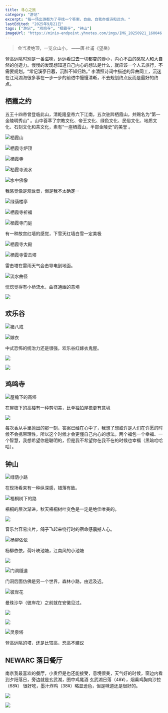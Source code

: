 ```yaml
---
title: 寻心之旅
category: "游记"
excerpt: "每一场出游都为了寻找一个答案，自由、自我亦或诗和远方。"
lastEdited: "2025年9月21日"
tags: ["游记", "鸡鸣寺", "栖霞寺", "钟山"]
imageUrl: "https://minio-endpoint.yhnotes.com/imgs/IMG_20250921_160046.jpg"
---
```


> 会当凌绝顶，一览众山小。
>——唐·杜甫《望岳》

登高远眺时别是一番滋味，远远看过去一切都变的渺小，内心不由的感叹人和大自然的创造力。慢慢的发现想知道自己内心的想法是什么，就应该一个人去旅行，不需要规划。“常记溪亭日暮，沉醉不知归路。” 李清照诗词中描述的异曲同工，沉迷在江河湖海很多事在一步一步的前进中慢慢清晰，不去规划终点反而是最好的终点。

## 栖霞之约

五王十四帝曾登临此山，清乾隆皇帝六下江南，五次驻跸栖霞山，并赐名为“第一金陵明秀山” 。山中荟萃了宗教文化、帝王文化、绿色文化、民俗文化、地质文化、石刻文化和茶文化，素有“一座栖霞山，半部金陵史”的美誉 。

![栖霞山](https://minio-endpoint.yhnotes.com/imgs/IMG_20250920_145819.jpg)

![栖霞寺炉顶](https://minio-endpoint.yhnotes.com/imgs/IMG_20250920_150304.jpg)



![栖霞寺](https://minio-endpoint.yhnotes.com/imgs/IMG_20250920_150120.jpg)

![栖霞寺流水](https://minio-endpoint.yhnotes.com/imgs/IMG_20250920_150432.jpg)

![水中佛像](https://minio-endpoint.yhnotes.com/imgs/IMG_20250920_150537.jpg)

我感觉像是观世音，但是我不太确定···

![绿荫楼亭](https://minio-endpoint.yhnotes.com/imgs/IMG_20250920_150726.jpg)

![栖霞寺祈福](https://minio-endpoint.yhnotes.com/imgs/IMG_20250920_151214.jpg)

![栖霞寺门庭](https://minio-endpoint.yhnotes.com/imgs/IMG_20250920_151246.jpg)

有一种故宫红墙的感觉，下雪天红墙白雪一定美极

![栖霞寺大殿](https://minio-endpoint.yhnotes.com/imgs/IMG_20250920_151413.jpg)

![栖霞寺雷击塔](https://minio-endpoint.yhnotes.com/imgs/IMG_20250920_151631.jpg)

雷击塔在雷雨天气会击导电到地面。

![流水曲径](https://minio-endpoint.yhnotes.com/imgs/IMG_20250920_152437.jpg)

恍惚觉得有小桥流水，曲径通幽的意境

![](https://minio-endpoint.yhnotes.com/imgs/IMG_20250920_152721.jpg)

## 欢乐谷

![猪八戒](https://minio-endpoint.yhnotes.com/imgs/IMG_20250920_171851.jpg)

![嫁衣](https://minio-endpoint.yhnotes.com/imgs/IMG_20250920_172632.jpg)

中式恐怖的统治力还是很强，欢乐谷红嫁衣鬼屋。

![](https://minio-endpoint.yhnotes.com/imgs/IMG_20250920_180455.jpg)

![](https://minio-endpoint.yhnotes.com/imgs/IMG_20250920_181819.jpg)

## 鸡鸣寺

![屋檐下的高塔](https://minio-endpoint.yhnotes.com/imgs/IMG_20250921_124151.jpg)

在屋檐下的高楼有一种剪切美，比单独拍屋檐更有意境

![](https://minio-endpoint.yhnotes.com/imgs/IMG_20250921_124802.jpg)

每次香从手里抛出的那一刻，答案已经在心中了，我想了想或许是人们在许愿的时候不会携带理性，所以这个时候才会更懂自己内心的想法。两个福包一个幸福、一个智慧，我想希望你是聪明的，但是我不希望你在我不在的时候也幸福（黑暗哈哈哈）。

## 钟山

![绿荫小路](https://minio-endpoint.yhnotes.com/imgs/IMG_20250921_135536.jpg)

在现场看来有一种纵深感，错落有致。

![梧桐树下的路](https://minio-endpoint.yhnotes.com/imgs/IMG_20250921_151905.jpg)

梧桐的层次渐进，秋天梧桐树叶变色是一定是绝佳唯美的。

![](https://minio-endpoint.yhnotes.com/imgs/IMG_20250921_150424.jpg)

音乐台容易出片，鸽子飞起来绕行时的宿命感震撼人心。

![杨柳依依](https://minio-endpoint.yhnotes.com/imgs/IMG_20250921_153329.jpg)

杨柳依依，荷叶映池塘，江南风的小池塘

![](https://minio-endpoint.yhnotes.com/imgs/IMG_20250921_153405.jpg)

![门洞隧道](https://minio-endpoint.yhnotes.com/imgs/IMG_20250921_153521.jpg)

门洞后面仿佛是另一个世界，森林小路，由远及近。

![彼岸花](https://minio-endpoint.yhnotes.com/imgs/IMG_20250921_154048.jpg)

曼珠沙华（彼岸花）之前就在安徽见过。

![](https://minio-endpoint.yhnotes.com/imgs/IMG_20250921_154221.jpg)

![](https://minio-endpoint.yhnotes.com/imgs/IMG_20250921_154311.jpg)

![灵泉塔](https://minio-endpoint.yhnotes.com/imgs/IMG_20250921_155208.jpg)

登高远眺的塔，还是比较高，恐高不建议

## NEWARC 落日餐厅

南京我最喜欢的餐厅，小贵但是也还能接受，意境很美，天气好的时候，窗边内看到夕阳落日，旁边就是玄武湖，图中鸡尾酒 玄武湖日落（48¥），烟熏鸡胸肉沙拉（68¥） 很好吃，墨汁炸鸡（38¥）略显逊色，但是味道还是很好的。

![](https://minio-endpoint.yhnotes.com/imgs/IMG_20250921_172901.jpg)

![](https://minio-endpoint.yhnotes.com/imgs/IMG_20250921_172152.jpg)
